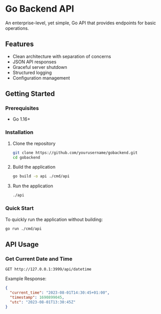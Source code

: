 # Go Backend API

An enterprise-level, yet simple, Go API that provides endpoints for basic operations.

## Features

- Clean architecture with separation of concerns
- JSON API responses
- Graceful server shutdown
- Structured logging
- Configuration management

## Getting Started

### Prerequisites

- Go 1.16+

### Installation

1. Clone the repository
   ```bash
   git clone https://github.com/yourusername/gobackend.git
   cd gobackend
   ```

2. Build the application
   ```bash
   go build -o api ./cmd/api
   ```

3. Run the application
   ```bash
   ./api
   ```

### Quick Start

To quickly run the application without building:
```bash
go run ./cmd/api
```

## API Usage

### Get Current Date and Time

```
GET http://127.0.0.1:3999/api/datetime
```

Example Response:
```json
{
  "current_time": "2023-08-01T14:30:45+01:00",
  "timestamp": 1690899045,
  "utc": "2023-08-01T13:30:45Z"
}
```

